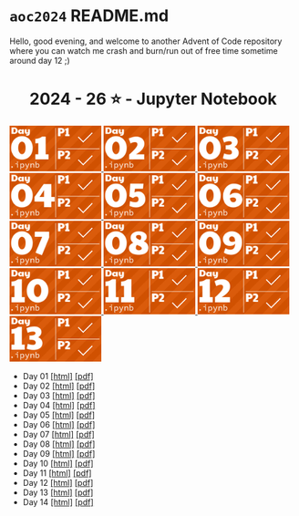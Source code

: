 # `aoc2024` README.md

Hello, good evening, and welcome to another Advent of Code repository where you can watch me crash and burn/run out of free time sometime around day 12 ;)

<!-- AOC TILES BEGIN -->
<h1 align="center">
  2024 - 26 ⭐ - Jupyter Notebook
</h1>
<a href="day01.ipynb">
  <img src=".aoc_tiles/tiles/2024/01.png" width="161px">
</a>
<a href="day02.ipynb">
  <img src=".aoc_tiles/tiles/2024/02.png" width="161px">
</a>
<a href="day03.ipynb">
  <img src=".aoc_tiles/tiles/2024/03.png" width="161px">
</a>
<a href="day04.ipynb">
  <img src=".aoc_tiles/tiles/2024/04.png" width="161px">
</a>
<a href="day05.ipynb">
  <img src=".aoc_tiles/tiles/2024/05.png" width="161px">
</a>
<a href="day06.ipynb">
  <img src=".aoc_tiles/tiles/2024/06.png" width="161px">
</a>
<a href="day07.ipynb">
  <img src=".aoc_tiles/tiles/2024/07.png" width="161px">
</a>
<a href="day08.ipynb">
  <img src=".aoc_tiles/tiles/2024/08.png" width="161px">
</a>
<a href="day09.ipynb">
  <img src=".aoc_tiles/tiles/2024/09.png" width="161px">
</a>
<a href="day10.ipynb">
  <img src=".aoc_tiles/tiles/2024/10.png" width="161px">
</a>
<a href="day11.ipynb">
  <img src=".aoc_tiles/tiles/2024/11.png" width="161px">
</a>
<a href="day12.ipynb">
  <img src=".aoc_tiles/tiles/2024/12.png" width="161px">
</a>
<a href="day13.ipynb">
  <img src=".aoc_tiles/tiles/2024/13.png" width="161px">
</a>
<!-- AOC TILES END -->

- Day 01 [[html]](html/day01.html) [[pdf]](pdf/day01.pdf)
- Day 02 [[html]](html/day02.html) [[pdf]](pdf/day02.pdf)
- Day 03 [[html]](html/day03.html) [[pdf]](pdf/day03.pdf)
- Day 04 [[html]](html/day04.html) [[pdf]](pdf/day04.pdf)
- Day 05 [[html]](html/day05.html) [[pdf]](pdf/day05.pdf)
- Day 06 [[html]](html/day06.html) [[pdf]](pdf/day06.pdf)
- Day 07 [[html]](html/day07.html) [[pdf]](pdf/day07.pdf)
- Day 08 [[html]](html/day08.html) [[pdf]](pdf/day08.pdf)
- Day 09 [[html]](html/day09.html) [[pdf]](pdf/day09.pdf)
- Day 10 [[html]](html/day10.html) [[pdf]](pdf/day10.pdf)
- Day 11 [[html]](html/day11.html) [[pdf]](pdf/day11.pdf)
- Day 12 [[html]](html/day12.html) [[pdf]](pdf/day12.pdf)
- Day 13 [[html]](html/day13.html) [[pdf]](pdf/day13.pdf)
- Day 14 [[html]](html/day14.html) [[pdf]](pdf/day14.pdf)
